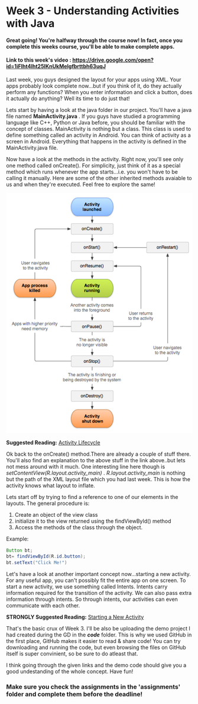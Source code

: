 # Week 3 - Understanding Activities with Java

#### Great going! You're halfway through the course now! In fact, once you complete this weeks course, you'll be able to make complete apps.

#### Link to this week's video : https://drive.google.com/open?id=1iFlht4lht25IKnUkMelgfbrttbh63uqJ

Last week, you guys designed the layout for your apps using XML. Your apps probably look complete now...but if you think of it, do they actually perform any functions? When you enter information and click a button, does it actually do anything? Well its time to do just that!

Lets start by having a look at the java folder in our project. You'll have a java file named **MainActivity.java** . If you guys have studied a programming language like C++, Python or Java before, you should be familiar with the concept of classes. MainActivity is nothing but a class. This class is used to define something called an activity in Android. You can think of activity as a screen in Android. Everything that happens in the activity is defined in the MainActivity.java file.

Now have a look at the methods in the activity. Right now, you'll see only one method called onCreate(). For simplicity, just think of it as a special method which runs whenever the app starts...i.e. you won't have to be calling it manually. Here are some of the other inherited methods avaiable to us and when they're executed. Feel free to explore the same!

![activity](assets/a_lifecycle.png)

**Suggested Reading:** [Activity Lifecycle](https://developer.android.com/guide/components/activities/activity-lifecycle)

Ok back to the onCreate() method.There are already a couple of stuff there. You'll also find an explanation to the above stuff in the link above..but lets not mess around with it much. One interesting line here though is *setContentView(R.layout.activity_main)* . *R.layout.activity_main* is nothing but the path of the XML layout file which you had last week. This is how the activity knows what layout to inflate.

Lets start off by trying to find a reference to one of our elements in the layouts. The general procedure is:
1) Create an object of the view class
2) initialize it to the view returned using the findViewById() method
3) Access the methods of the class through the object.

Example:
```java
Button bt;
bt= findViewById(R.id.button);
bt.setText("Click Me!")
```

Let's have a look at another important concept now...starting a new activity. For any useful app, you can't possibly fit the entire app on one screen.
To start a new activity, we use something called Intents. Intents carry information required for the transition of the activity. We can also pass extra information through intents. So through intents, our activities can even communicate with each other.

**STRONGLY Suggested Reading:** [Starting a New Activity](https://developer.android.com/training/basics/firstapp/starting-activity)

That's the basic crux of Week 3. I'll be also be uploading the demo project I had created during the GD in the ***code*** folder. This is why we used GitHub in the first place, GitHub makes it easier to read & share code! You can try downloading and running the code, but even browsing the files on GitHub itself is super convinient, so be sure to do atleast that.

I think going through the given links and the demo code should give you a good undestanding of the whole concept. Have fun!

### Make sure you check the assignments in the 'assignments' folder and complete them before the deadline!
